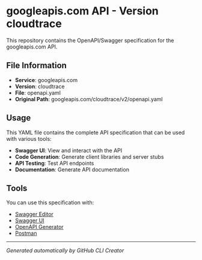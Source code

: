 # googleapis.com API - Version cloudtrace

This repository contains the OpenAPI/Swagger specification for the googleapis.com API.

## File Information

- **Service**: googleapis.com
- **Version**: cloudtrace
- **File**: openapi.yaml
- **Original Path**: googleapis.com/cloudtrace/v2/openapi.yaml

## Usage

This YAML file contains the complete API specification that can be used with various tools:

- **Swagger UI**: View and interact with the API
- **Code Generation**: Generate client libraries and server stubs
- **API Testing**: Test API endpoints
- **Documentation**: Generate API documentation

## Tools

You can use this specification with:

- [Swagger Editor](https://editor.swagger.io/)
- [Swagger UI](https://swagger.io/tools/swagger-ui/)
- [OpenAPI Generator](https://openapi-generator.tech/)
- [Postman](https://www.postman.com/)

---

*Generated automatically by GitHub CLI Creator*
